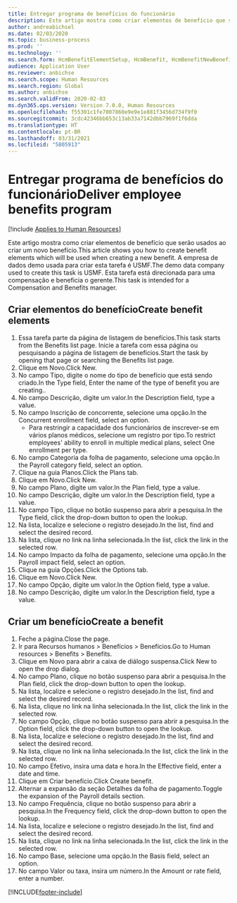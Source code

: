 ```yaml
---
title: Entregar programa de benefícios do funcionário
description: Este artigo mostra como criar elementos de benefício que serão usados ao criar um novo benefício.
author: andreabichsel
ms.date: 02/03/2020
ms.topic: business-process
ms.prod: ''
ms.technology: ''
ms.search.form: HcmBenefitElementSetup, HcmBenefit, HcmBenefitNewBenefit, HcmBenefitPlanLookup, BenefitWorkspace, HcmBenefitSummaryPart
audience: Application User
ms.reviewer: anbichse
ms.search.scope: Human Resources
ms.search.region: Global
ms.author: anbichse
ms.search.validFrom: 2020-02-03
ms.dyn365.ops.version: Version 7.0.0, Human Resources
ms.openlocfilehash: f55301c1fe7807860e9e9e1e881f3456d734f9f0
ms.sourcegitcommit: 3cdc42346bb653c13ab33a7142dbb7969f1f6dda
ms.translationtype: HT
ms.contentlocale: pt-BR
ms.lasthandoff: 03/31/2021
ms.locfileid: "5805913"
---
```

# <a name="deliver-employee-benefits-program"></a><span data-ttu-id="3139b-103">Entregar programa de benefícios do funcionário</span><span class="sxs-lookup"><span data-stu-id="3139b-103">Deliver employee benefits program</span></span>

[!include [Applies to Human Resources](../includes/applies-to-hr.md)]

<span data-ttu-id="3139b-104">Este artigo mostra como criar elementos de benefício que serão usados ao criar um novo benefício.</span><span class="sxs-lookup"><span data-stu-id="3139b-104">This article shows you how to create benefit elements which will be used when creating a new benefit.</span></span> <span data-ttu-id="3139b-105">A empresa de dados demo usada para criar esta tarefa é USMF.</span><span class="sxs-lookup"><span data-stu-id="3139b-105">The demo data company used to create this task is USMF.</span></span> <span data-ttu-id="3139b-106">Esta tarefa está direcionada para uma compensação e beneficia o gerente.</span><span class="sxs-lookup"><span data-stu-id="3139b-106">This task is intended for a Compensation and Benefits manager.</span></span>


## <a name="create-benefit-elements"></a><span data-ttu-id="3139b-107">Criar elementos do benefício</span><span class="sxs-lookup"><span data-stu-id="3139b-107">Create benefit elements</span></span>
1. <span data-ttu-id="3139b-108">Essa tarefa parte da página de listagem de benefícios.</span><span class="sxs-lookup"><span data-stu-id="3139b-108">This task starts from the Benefits list page.</span></span> <span data-ttu-id="3139b-109">Inicie a tarefa com essa página ou pesquisando a página de listagem de benefícios.</span><span class="sxs-lookup"><span data-stu-id="3139b-109">Start the task by opening that page or searching the Benefits list page.</span></span>
2. <span data-ttu-id="3139b-110">Clique em Novo.</span><span class="sxs-lookup"><span data-stu-id="3139b-110">Click New.</span></span>
3. <span data-ttu-id="3139b-111">No campo Tipo, digite o nome do tipo de benefício que está sendo criado.</span><span class="sxs-lookup"><span data-stu-id="3139b-111">In the Type field, Enter the name of the type of benefit you are creating..</span></span>
4. <span data-ttu-id="3139b-112">No campo Descrição, digite um valor.</span><span class="sxs-lookup"><span data-stu-id="3139b-112">In the Description field, type a value.</span></span>
5. <span data-ttu-id="3139b-113">No campo Inscrição de concorrente, selecione uma opção.</span><span class="sxs-lookup"><span data-stu-id="3139b-113">In the Concurrent enrollment field, select an option.</span></span>
    * <span data-ttu-id="3139b-114">Para restringir a capacidade dos funcionários de inscrever-se em vários planos médicos, selecione um registro por tipo.</span><span class="sxs-lookup"><span data-stu-id="3139b-114">To restrict employees' ability to enroll in multiple medical plans, select One enrollment per type.</span></span>  
6. <span data-ttu-id="3139b-115">No campo Categoria da folha de pagamento, selecione uma opção.</span><span class="sxs-lookup"><span data-stu-id="3139b-115">In the Payroll category field, select an option.</span></span>
7. <span data-ttu-id="3139b-116">Clique na guia Planos.</span><span class="sxs-lookup"><span data-stu-id="3139b-116">Click the Plans tab.</span></span>
8. <span data-ttu-id="3139b-117">Clique em Novo.</span><span class="sxs-lookup"><span data-stu-id="3139b-117">Click New.</span></span>
9. <span data-ttu-id="3139b-118">No campo Plano, digite um valor.</span><span class="sxs-lookup"><span data-stu-id="3139b-118">In the Plan field, type a value.</span></span>
10. <span data-ttu-id="3139b-119">No campo Descrição, digite um valor.</span><span class="sxs-lookup"><span data-stu-id="3139b-119">In the Description field, type a value.</span></span>
11. <span data-ttu-id="3139b-120">No campo Tipo, clique no botão suspenso para abrir a pesquisa.</span><span class="sxs-lookup"><span data-stu-id="3139b-120">In the Type field, click the drop-down button to open the lookup.</span></span>
12. <span data-ttu-id="3139b-121">Na lista, localize e selecione o registro desejado.</span><span class="sxs-lookup"><span data-stu-id="3139b-121">In the list, find and select the desired record.</span></span>
13. <span data-ttu-id="3139b-122">Na lista, clique no link na linha selecionada.</span><span class="sxs-lookup"><span data-stu-id="3139b-122">In the list, click the link in the selected row.</span></span>
14. <span data-ttu-id="3139b-123">No campo Impacto da folha de pagamento, selecione uma opção.</span><span class="sxs-lookup"><span data-stu-id="3139b-123">In the Payroll impact field, select an option.</span></span>
15. <span data-ttu-id="3139b-124">Clique na guia Opções.</span><span class="sxs-lookup"><span data-stu-id="3139b-124">Click the Options tab.</span></span>
16. <span data-ttu-id="3139b-125">Clique em Novo.</span><span class="sxs-lookup"><span data-stu-id="3139b-125">Click New.</span></span>
17. <span data-ttu-id="3139b-126">No campo Opção, digite um valor.</span><span class="sxs-lookup"><span data-stu-id="3139b-126">In the Option field, type a value.</span></span>
18. <span data-ttu-id="3139b-127">No campo Descrição, digite um valor.</span><span class="sxs-lookup"><span data-stu-id="3139b-127">In the Description field, type a value.</span></span>

## <a name="create-a-benefit"></a><span data-ttu-id="3139b-128">Criar um benefício</span><span class="sxs-lookup"><span data-stu-id="3139b-128">Create a benefit</span></span>
1. <span data-ttu-id="3139b-129">Feche a página.</span><span class="sxs-lookup"><span data-stu-id="3139b-129">Close the page.</span></span>
2. <span data-ttu-id="3139b-130">Ir para Recursos humanos > Benefícios > Benefícios.</span><span class="sxs-lookup"><span data-stu-id="3139b-130">Go to Human resources > Benefits > Benefits.</span></span>
3. <span data-ttu-id="3139b-131">Clique em Novo para abrir a caixa de diálogo suspensa.</span><span class="sxs-lookup"><span data-stu-id="3139b-131">Click New to open the drop dialog.</span></span>
4. <span data-ttu-id="3139b-132">No campo Plano, clique no botão suspenso para abrir a pesquisa.</span><span class="sxs-lookup"><span data-stu-id="3139b-132">In the Plan field, click the drop-down button to open the lookup.</span></span>
5. <span data-ttu-id="3139b-133">Na lista, localize e selecione o registro desejado.</span><span class="sxs-lookup"><span data-stu-id="3139b-133">In the list, find and select the desired record.</span></span>
6. <span data-ttu-id="3139b-134">Na lista, clique no link na linha selecionada.</span><span class="sxs-lookup"><span data-stu-id="3139b-134">In the list, click the link in the selected row.</span></span>
7. <span data-ttu-id="3139b-135">No campo Opção, clique no botão suspenso para abrir a pesquisa.</span><span class="sxs-lookup"><span data-stu-id="3139b-135">In the Option field, click the drop-down button to open the lookup.</span></span>
8. <span data-ttu-id="3139b-136">Na lista, localize e selecione o registro desejado.</span><span class="sxs-lookup"><span data-stu-id="3139b-136">In the list, find and select the desired record.</span></span>
9. <span data-ttu-id="3139b-137">Na lista, clique no link na linha selecionada.</span><span class="sxs-lookup"><span data-stu-id="3139b-137">In the list, click the link in the selected row.</span></span>
10. <span data-ttu-id="3139b-138">No campo Efetivo, insira uma data e hora.</span><span class="sxs-lookup"><span data-stu-id="3139b-138">In the Effective field, enter a date and time.</span></span>
11. <span data-ttu-id="3139b-139">Clique em Criar benefício.</span><span class="sxs-lookup"><span data-stu-id="3139b-139">Click Create benefit.</span></span>
12. <span data-ttu-id="3139b-140">Alternar a expansão da seção Detalhes da folha de pagamento.</span><span class="sxs-lookup"><span data-stu-id="3139b-140">Toggle the expansion of the Payroll details section.</span></span>
13. <span data-ttu-id="3139b-141">No campo Frequência, clique no botão suspenso para abrir a pesquisa.</span><span class="sxs-lookup"><span data-stu-id="3139b-141">In the Frequency field, click the drop-down button to open the lookup.</span></span>
14. <span data-ttu-id="3139b-142">Na lista, localize e selecione o registro desejado.</span><span class="sxs-lookup"><span data-stu-id="3139b-142">In the list, find and select the desired record.</span></span>
15. <span data-ttu-id="3139b-143">Na lista, clique no link na linha selecionada.</span><span class="sxs-lookup"><span data-stu-id="3139b-143">In the list, click the link in the selected row.</span></span>
16. <span data-ttu-id="3139b-144">No campo Base, selecione uma opção.</span><span class="sxs-lookup"><span data-stu-id="3139b-144">In the Basis field, select an option.</span></span>
17. <span data-ttu-id="3139b-145">No campo Valor ou taxa, insira um número.</span><span class="sxs-lookup"><span data-stu-id="3139b-145">In the Amount or rate field, enter a number.</span></span>



[!INCLUDE[footer-include](../includes/footer-banner.md)]